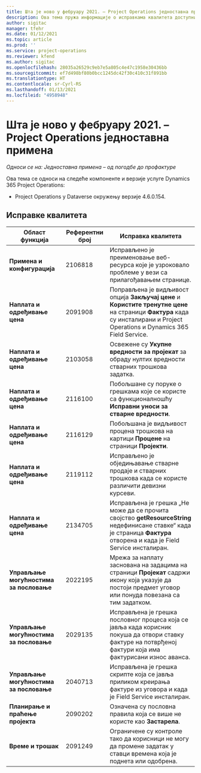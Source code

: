 ```yaml
---
title: Шта је ново у фебруару 2021. – Project Operations једноставна примена
description: Ова тема пружа информације о исправкама квалитета доступним у издању једноставне примене услуге Project Operations за јануар 2021.
author: sigitac
manager: tfehr
ms.date: 01/12/2021
ms.topic: article
ms.prod: ''
ms.service: project-operations
ms.reviewer: kfend
ms.author: sigitac
ms.openlocfilehash: 28035a26529c9eb7e5a805c4e47c1958e30436bb
ms.sourcegitcommit: ef7d498bf80b0bcc1245dc42f30c410c31f891bb
ms.translationtype: HT
ms.contentlocale: sr-Cyrl-RS
ms.lasthandoff: 01/13/2021
ms.locfileid: "4958948"
---
```

# <a name="whats-new-january-2021---project-operations-lite-deployment"></a>Шта је ново у фебруару 2021. – Project Operations једноставна примена


_Односи се на: Једноставна примена – од погодбе до профактуре_

Ова тема се односи на следеће компоненте и верзије услуге Dynamics 365 Project Operations:

  - Project Operations у Dataverse окружењу верзије 4.6.0.154.
  
## <a name="quality-updates"></a>Исправке квалитета

| **Област функција** | **Референтни број** | **Исправка квалитета** |
| --- | --- | --- |
| **Примена и конфигурација** | 2106818 | Исправљено је преименовање веб-ресурса које је узроковало проблеме у вези са прилагођавањем странице. |
| **Наплата и одређивање цена** | 2091908 | Поправљена је видљивост опција **Закључај цене** и **Користите тренутне цене** на страници **Фактура** када су инсталирани и Project Operations и Dynamics 365 Field Service. |
| **Наплата и одређивање цена** | 2103058 | Освежене су **Укупне вредности за пројекат** за обраду нултих вредности стварних трошкова задатка. |
| **Наплата и одређивање цена** | 2116100 | Побољшане су поруке о грешкама које се користе са функционалношћу **Исправни уноси за стварне вредности**. |
| **Наплата и одређивање цена** | 2116129 | Побољшана је видљивост процена трошкова на картици **Процене** на страници **Пројекти**. |
| **Наплата и одређивање цена** | 2119112 | Исправљено је обједињавање стварне продаје и стварних трошкова када се користе различити девизни курсеви. |
| **Наплата и одређивање цена** | 2134705 | Исправљена је грешка „Не може да се прочита својство **getResourceString** недефинисане ставке“ када је страница **Фактура** отворена и када је Field Service инсталиран. |
| **Управљање могућностима за пословање** | 2022195 | Мрежа за наплату заснована на задацима на страници **Пројекат** садржи икону која указује да постоји предмет уговор или понуда повезана са тим задатком. |
| **Управљање могућностима за пословање** | 2029135 | Исправљена је грешка пословног процеса која се јавља када корисник покуша да отвори ставку фактуре на потврђеној фактури која има фактурисани износ аванса. |
| **Управљање могућностима за пословање** | 2040713 | Исправљена је грешка скрипте која се јавља приликом креирања фактуре из уговора и када је Field Service инсталиран. |
| **Планирање и праћење пројекта** | 2090202 | Означена су пословна правила која се више не користе као **Застарела**. |
| **Време и трошак** | 2091249 | Ограничене су контроле тако да корисници не могу да промене задатак у ставци времена која је поднета или одобрена. |
